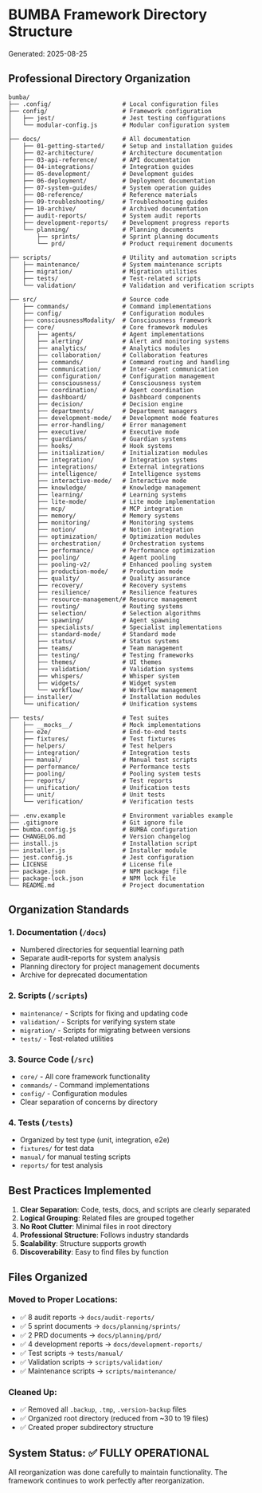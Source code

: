 # BUMBA Framework Directory Structure
Generated: 2025-08-25

## Professional Directory Organization

```
bumba/
├── .config/                    # Local configuration files
├── config/                     # Framework configuration
│   ├── jest/                   # Jest testing configurations
│   └── modular-config.js       # Modular configuration system
│
├── docs/                       # All documentation
│   ├── 01-getting-started/     # Setup and installation guides
│   ├── 02-architecture/        # Architecture documentation
│   ├── 03-api-reference/       # API documentation
│   ├── 04-integrations/        # Integration guides
│   ├── 05-development/         # Development guides
│   ├── 06-deployment/          # Deployment documentation
│   ├── 07-system-guides/       # System operation guides
│   ├── 08-reference/           # Reference materials
│   ├── 09-troubleshooting/     # Troubleshooting guides
│   ├── 10-archive/             # Archived documentation
│   ├── audit-reports/          # System audit reports
│   ├── development-reports/    # Development progress reports
│   └── planning/               # Planning documents
│       ├── sprints/            # Sprint planning documents
│       └── prd/                # Product requirement documents
│
├── scripts/                    # Utility and automation scripts
│   ├── maintenance/            # System maintenance scripts
│   ├── migration/              # Migration utilities
│   ├── tests/                  # Test-related scripts
│   └── validation/             # Validation and verification scripts
│
├── src/                        # Source code
│   ├── commands/               # Command implementations
│   ├── config/                 # Configuration modules
│   ├── consciousnessModality/  # Consciousness framework
│   ├── core/                   # Core framework modules
│   │   ├── agents/             # Agent implementations
│   │   ├── alerting/           # Alert and monitoring systems
│   │   ├── analytics/          # Analytics modules
│   │   ├── collaboration/      # Collaboration features
│   │   ├── commands/           # Command routing and handling
│   │   ├── communication/      # Inter-agent communication
│   │   ├── configuration/      # Configuration management
│   │   ├── consciousness/      # Consciousness system
│   │   ├── coordination/       # Agent coordination
│   │   ├── dashboard/          # Dashboard components
│   │   ├── decision/           # Decision engine
│   │   ├── departments/        # Department managers
│   │   ├── development-mode/   # Development mode features
│   │   ├── error-handling/     # Error management
│   │   ├── executive/          # Executive mode
│   │   ├── guardians/          # Guardian systems
│   │   ├── hooks/              # Hook systems
│   │   ├── initialization/     # Initialization modules
│   │   ├── integration/        # Integration systems
│   │   ├── integrations/       # External integrations
│   │   ├── intelligence/       # Intelligence systems
│   │   ├── interactive-mode/   # Interactive mode
│   │   ├── knowledge/          # Knowledge management
│   │   ├── learning/           # Learning systems
│   │   ├── lite-mode/          # Lite mode implementation
│   │   ├── mcp/                # MCP integration
│   │   ├── memory/             # Memory systems
│   │   ├── monitoring/         # Monitoring systems
│   │   ├── notion/             # Notion integration
│   │   ├── optimization/       # Optimization modules
│   │   ├── orchestration/      # Orchestration systems
│   │   ├── performance/        # Performance optimization
│   │   ├── pooling/            # Agent pooling
│   │   ├── pooling-v2/         # Enhanced pooling system
│   │   ├── production-mode/    # Production mode
│   │   ├── quality/            # Quality assurance
│   │   ├── recovery/           # Recovery systems
│   │   ├── resilience/         # Resilience features
│   │   ├── resource-management/# Resource management
│   │   ├── routing/            # Routing systems
│   │   ├── selection/          # Selection algorithms
│   │   ├── spawning/           # Agent spawning
│   │   ├── specialists/        # Specialist implementations
│   │   ├── standard-mode/      # Standard mode
│   │   ├── status/             # Status systems
│   │   ├── teams/              # Team management
│   │   ├── testing/            # Testing frameworks
│   │   ├── themes/             # UI themes
│   │   ├── validation/         # Validation systems
│   │   ├── whispers/           # Whisper system
│   │   ├── widgets/            # Widget system
│   │   └── workflow/           # Workflow management
│   ├── installer/              # Installation modules
│   └── unification/            # Unification systems
│
├── tests/                      # Test suites
│   ├── __mocks__/              # Mock implementations
│   ├── e2e/                    # End-to-end tests
│   ├── fixtures/               # Test fixtures
│   ├── helpers/                # Test helpers
│   ├── integration/            # Integration tests
│   ├── manual/                 # Manual test scripts
│   ├── performance/            # Performance tests
│   ├── pooling/                # Pooling system tests
│   ├── reports/                # Test reports
│   ├── unification/            # Unification tests
│   ├── unit/                   # Unit tests
│   └── verification/           # Verification tests
│
├── .env.example                # Environment variables example
├── .gitignore                  # Git ignore file
├── bumba.config.js             # BUMBA configuration
├── CHANGELOG.md                # Version changelog
├── install.js                  # Installation script
├── installer.js                # Installer module
├── jest.config.js              # Jest configuration
├── LICENSE                     # License file
├── package.json                # NPM package file
├── package-lock.json           # NPM lock file
└── README.md                   # Project documentation
```

## Organization Standards

### 1. Documentation (`/docs`)
- Numbered directories for sequential learning path
- Separate audit-reports for system analysis
- Planning directory for project management documents
- Archive for deprecated documentation

### 2. Scripts (`/scripts`)
- `maintenance/` - Scripts for fixing and updating code
- `validation/` - Scripts for verifying system state
- `migration/` - Scripts for migrating between versions
- `tests/` - Test-related utilities

### 3. Source Code (`/src`)
- `core/` - All core framework functionality
- `commands/` - Command implementations
- `config/` - Configuration modules
- Clear separation of concerns by directory

### 4. Tests (`/tests`)
- Organized by test type (unit, integration, e2e)
- `fixtures/` for test data
- `manual/` for manual testing scripts
- `reports/` for test analysis

## Best Practices Implemented

1. **Clear Separation**: Code, tests, docs, and scripts are clearly separated
2. **Logical Grouping**: Related files are grouped together
3. **No Root Clutter**: Minimal files in root directory
4. **Professional Structure**: Follows industry standards
5. **Scalability**: Structure supports growth
6. **Discoverability**: Easy to find files by function

## Files Organized

### Moved to Proper Locations:
- ✅ 8 audit reports → `docs/audit-reports/`
- ✅ 5 sprint documents → `docs/planning/sprints/`
- ✅ 2 PRD documents → `docs/planning/prd/`
- ✅ 4 development reports → `docs/development-reports/`
- ✅ Test scripts → `tests/manual/`
- ✅ Validation scripts → `scripts/validation/`
- ✅ Maintenance scripts → `scripts/maintenance/`

### Cleaned Up:
- ✅ Removed all `.backup`, `.tmp`, `.version-backup` files
- ✅ Organized root directory (reduced from ~30 to 19 files)
- ✅ Created proper subdirectory structure

## System Status: ✅ FULLY OPERATIONAL

All reorganization was done carefully to maintain functionality. The framework continues to work perfectly after reorganization.